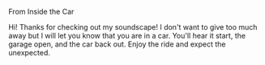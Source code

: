From Inside the Car 

Hi! Thanks for checking out my soundscape! I don't want to give too much away but I will let you know that you are in a car. You'll hear it start, the garage open, and the car back out. Enjoy the ride and expect the unexpected.
